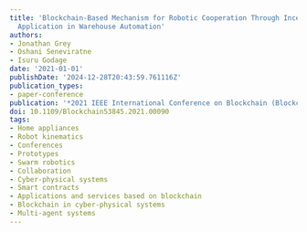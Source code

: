 ```yaml
---
title: 'Blockchain-Based Mechanism for Robotic Cooperation Through Incentives: Prototype
  Application in Warehouse Automation'
authors:
- Jonathan Grey
- Oshani Seneviratne
- Isuru Godage
date: '2021-01-01'
publishDate: '2024-12-28T20:43:59.761116Z'
publication_types:
- paper-conference
publication: '*2021 IEEE International Conference on Blockchain (Blockchain)*'
doi: 10.1109/Blockchain53845.2021.00090
tags:
- Home appliances
- Robot kinematics
- Conferences
- Prototypes
- Swarm robotics
- Collaboration
- Cyber-physical systems
- Smart contracts
- Applications and services based on blockchain
- Blockchain in cyber-physical systems
- Multi-agent systems
---
```

